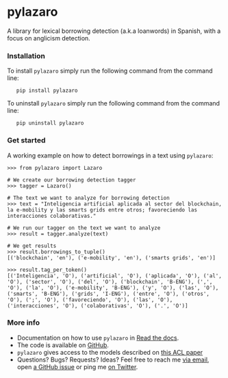 # pylazaro
A library for lexical borrowing detection (a.k.a loanwords) in Spanish, with a focus on anglicism detection.

### Installation
To install `pylazaro` simply run the following command from the command line: 

```
   pip install pylazaro
   ```

To uninstall `pylazaro` simply run the following command from the command line:    
```
   pip uninstall pylazaro
   ```

### Get started
A working example on how to detect borrowings in a text using `pylazaro`:

```
>>> from pylazaro import Lazaro

# We create our borrowing detection tagger
>>> tagger = Lazaro()

# The text we want to analyze for borrowing detection
>>> text = "Inteligencia artificial aplicada al sector del blockchain, la e-mobility y las smarts grids entre otros; favoreciendo las interacciones colaborativas."

# We run our tagger on the text we want to analyze
>>> result = tagger.analyze(text)

# We get results
>>> result.borrowings_to_tuple()
[('blockchain', 'en'), ('e-mobility', 'en'), ('smarts grids', 'en')]

>>> result.tag_per_token()
[('Inteligencia', 'O'), ('artificial', 'O'), ('aplicada', 'O'), ('al', 'O'), ('sector', 'O'), ('del', 'O'), ('blockchain', 'B-ENG'), (',', 'O'), ('la', 'O'), ('e-mobility', 'B-ENG'), ('y', 'O'), ('las', 'O'), ('smarts', 'B-ENG'), ('grids', 'I-ENG'), ('entre', 'O'), ('otros', 'O'), (';', 'O'), ('favoreciendo', 'O'), ('las', 'O'), ('interacciones', 'O'), ('colaborativas', 'O'), ('.', 'O')]
```

### More info 
* Documentation on how to use `pylazaro` in [Read the docs](https://pylazaro.readthedocs.io/).
* The code is available on [GitHub](https://github.com/lirondos/pylazaro).
* `pylazaro` gives access to the models described on [this ACL paper](https://aclanthology.org/2022.acl-long.268/)
* Questions? Bugs? Requests? Ideas? Feel free to reach me [via email](mailto:ealvarezmellado@gmail.com), open [a GitHub issue](https://github.com/lirondos/pylazaro/issues) or ping me [on Twitter](https://twitter.com/lirondos).